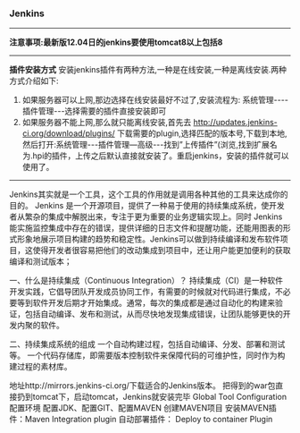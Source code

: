 ### Jenkins
****
**注意事项:最新版12.04日的jenkins要使用tomcat8以上包括8**
****
**插件安装方式**
安装jenkins插件有两种方法,一种是在线安装,一种是离线安装.两种方式介绍如下:
1. 如果服务器可以上网,那边选择在线安装最好不过了,安装流程为:
系统管理----插件管理---选择需要的插件直接安装即可
2. 如果服务器不能上网,那么就只能离线安装,首先去
http://updates.jenkins-ci.org/download/plugins/
下载需要的plugin,选择匹配的版本号,下载到本地,然后打开:系统管理---插件管理—高级---找到”上传插件”(浏览,找到扩展名为.hpi的插件，上传之后默认直接就安装了。重启jenkins，安装的插件就可以使用了。
****
Jenkins其实就是一个工具，这个工具的作用就是调用各种其他的工具来达成你的目的。
Jenkins 是一个开源项目，提供了一种易于使用的持续集成系统，使开发者从繁杂的集成中解脱出来，专注于更为重要的业务逻辑实现上。同时 Jenkins 能实施监控集成中存在的错误，提供详细的日志文件和提醒功能，还能用图表的形式形象地展示项目构建的趋势和稳定性。Jenkins可以做到持续编译和发布软件项目，这使得开发者很容易把他们的改动集成到项目中，还让用户能更加便利的获取编译和测试版本；

一、什么是持续集成（Continuous Integration）？
持续集成（CI）是一种软件开发实践，它倡导团队开发成员协同工作，有需要的时候就对代码进行集成，不必要等到软件开发后期才开始集成。通常，每次的集成都是通过自动化的构建来验证，包括自动编译、发布和测试，从而尽快地发现集成错误，让团队能够更快的开发内聚的软件。

二、持续集成系统的组成
一个自动构建过程，包括自动编译、分发、部署和测试等。
一个代码存储库，即需要版本控制软件来保障代码的可维护性，同时作为构建过程的素材库。


地址http://mirrors.jenkins-ci.org/下载适合的Jenkins版本。
把得到的war包直接扔到tomcat下，启动tomcat，Jenkins就安装完毕
Global Tool Configuration配置环境
配置JDK、配置GIT、配置MAVEN
创建MAVEN项目
安装MAVEN插件：Maven Integration plugin
自动部署插件：
Deploy to container Plugin
